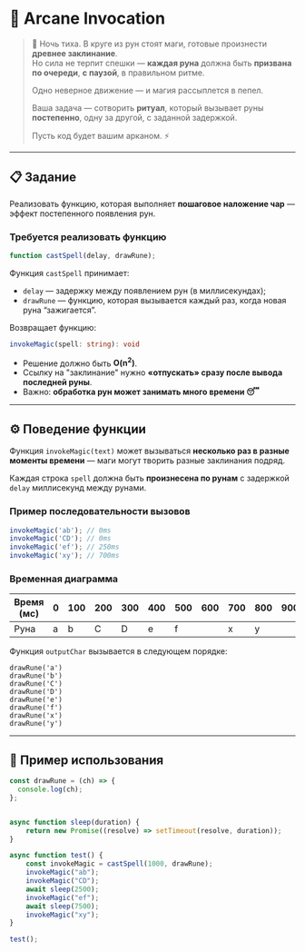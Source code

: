 # 🔮 Arcane Invocation

> 🌙 Ночь тиха. В круге из рун стоят маги, готовые произнести **древнее заклинание**.  
> Но сила не терпит спешки — **каждая руна** должна быть **призвана по очереди**, **с паузой**, в правильном ритме.  
>  
> Одно неверное движение — и магия рассыплется в пепел.  
>  
> Ваша задача — сотворить **ритуал**, который вызывает руны **постепенно**, одну за другой, с заданной задержкой.  
>  
> Пусть код будет вашим арканом. ⚡

---

## 📋 Задание

Реализовать функцию, которая выполняет **пошаговое наложение чар** — эффект постепенного появления рун.

### Требуется реализовать функцию

```js
function castSpell(delay, drawRune);
```

Функция `castSpell` принимает:

* `delay` — задержку между появлением рун (в миллисекундах);
* `drawRune` — функцию, которая вызывается каждый раз, когда новая руна “зажигается”.

Возвращает функцию:

```ts
invokeMagic(spell: string): void
```

* Решение должно быть **O(n<sup>2</sup>)**.
* Ссылку на "заклинание" нужно **«отпускать» сразу после вывода последней руны**.
* Важно: **обработка рун может занимать много времени 😴**

---

## ⚙️ Поведение функции

Функция `invokeMagic(text)` может вызываться **несколько раз в разные моменты времени** — маги могут творить разные заклинания подряд.

Каждая строка `spell` должна быть **произнесена по рунам**
с задержкой `delay` миллисекунд между рунами.

### Пример последовательности вызовов

```ts
invokeMagic('ab'); // 0ms
invokeMagic('CD'); // 0ms
invokeMagic('ef'); // 250ms
invokeMagic('xy'); // 700ms
```

### Временная диаграмма

| Время (мс) | 0 | 100 | 200 | 300 | 400 | 500 | 600 | 700 | 800 | 900 |
| ---------- | - | --- | --- | --- | --- | --- | --- | --- | --- | --- |
| Руна       | a |  b  |  C  |  D  |  e  |  f  |     |  x  |  y  |     |

Функция `outputChar` вызывается в следующем порядке:

```
drawRune('a')
drawRune('b')
drawRune('C')
drawRune('D')
drawRune('e')
drawRune('f')
drawRune('x')
drawRune('y')
```

---

## 📘 Пример использования

```js
const drawRune = (ch) => {
  console.log(ch);
};


async function sleep(duration) {
    return new Promise((resolve) => setTimeout(resolve, duration));
}

async function test() {
    const invokeMagic = castSpell(1000, drawRune);
    invokeMagic("ab");
    invokeMagic("CD");
    await sleep(2500);
    invokeMagic("ef");
    await sleep(7500);
    invokeMagic("xy");
}

test();
```

